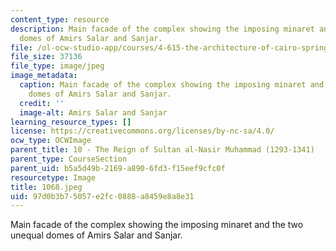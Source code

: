 ```yaml
---
content_type: resource
description: Main facade of the complex showing the imposing minaret and the two unequal
  domes of Amirs Salar and Sanjar.
file: /ol-ocw-studio-app/courses/4-615-the-architecture-of-cairo-spring-2002/97d0b3b75057e2fc0888a8459e8a8e31_1068.jpeg
file_size: 37136
file_type: image/jpeg
image_metadata:
  caption: Main facade of the complex showing the imposing minaret and the two unequal
    domes of Amirs Salar and Sanjar.
  credit: ''
  image-alt: Amirs Salar and Sanjar
learning_resource_types: []
license: https://creativecommons.org/licenses/by-nc-sa/4.0/
ocw_type: OCWImage
parent_title: 10 - The Reign of Sultan al-Nasir Muhammad (1293-1341)
parent_type: CourseSection
parent_uid: b5a5d49b-2169-a890-6fd3-f15eef9cfc0f
resourcetype: Image
title: 1068.jpeg
uid: 97d0b3b7-5057-e2fc-0888-a8459e8a8e31
---
```

Main facade of the complex showing the imposing minaret and the two unequal domes of Amirs Salar and Sanjar.